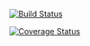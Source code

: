[![Build Status](https://travis-ci.org/vrsivananda/CS107test.svg?branch=master)](https://travis-ci.org/vrsivananda/CS107test.svg?branch=master)

[![Coverage Status](https://codecov.io/gh/vrsivananda/CS107test/branch/master/graph/badge.svg)](https://codecov.io/gh/vrsivananda/CS107test)